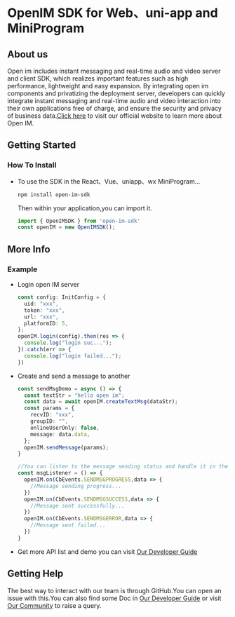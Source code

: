 # OpenIM SDK for Web、uni-app and MiniProgram

## About us

Open im includes instant messaging and real-time audio and video server and client SDK, which realizes important features such as high performance, lightweight and easy expansion. By integrating open im components and privatizing the deployment server, developers can quickly integrate instant messaging and real-time audio and video interaction into their own applications free of charge, and ensure the security and privacy of business data.[Click here](https://www.rentsoft.cn/) to visit our official website to learn more about Open IM.



## Getting Started

### How To Install

- To use the SDK in the React、Vue、uniapp、wx MiniProgram...

  ```bash
  npm install open-im-sdk
  ```

  Then within your application,you can import it.

  ```typescript
  import { OpenIMSDK } from 'open-im-sdk'
  const openIM = new OpenIMSDK();
  ```

  

## More Info

### Example

- Login open IM server

  ```typescript
  const config: InitConfig = {
    uid: "xxx",
    token: "xxx",
    url: "xxx",
    platformID: 5,
  };
  openIM.login(config).then(res => {
    console.log("login suc...");
  }).catch(err => {
    console.log("login failed...");
  })
  ```

- Create and send a message to another

  ```typescript
  const sendMsgDemo = async () => {
    const textStr = "hello open im";
  	const data = await openIM.createTextMsg(dataStr);
  	const params = {
  	  recvID: "xxx",
  	  groupID: "",
  	  onlineUserOnly: false,
  	  message: data.data,
  	};
  	openIM.sendMessage(params);
  }
  
  //You can listen to the message sending status and handle it in the callback function
  const msgListener = () => {
    openIM.on(CbEvents.SENDMSGPROGRESS,data => {
      //Message sending progress...
    })
    openIM.on(CbEvents.SENDMSGSUCCESS,data => {
      //Message sent successfully...
    })
    openIM.on(CbEvents.SENDMSGERROR,data => {
      //Message sent failed...
    })
  }
  ```

- Get more API list and demo you can visit [Our Developer Guide](https://doc.rentsoft.cn/)



## Getting Help

The best way to interact with our team is through GitHub.You can open an issue with this.You can also find some Doc in [Our Developer Guide](https://doc.rentsoft.cn/) or visit [Our Community](https://forum.rentsoft.cn/) to raise a query.


